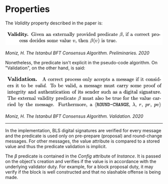 
# Properties
The *Validity* property described in the paper is:

![IBFT_validity](images/IBFT_validity.png)

*Moniz, H. The Istanbul BFT Consensus Algorithm. Preliminaries. 2020*

<!--
> Given an externally provided predicate $\beta$, if a correct process decides some value $v$, then $\beta(v)$ is true.
-->
<!--
Usually, the *Validity* property may be defined in different ways. For example:
> If all correct processes propose the same value $v$, then any correct process that decides, decides $v$

> If a correct process decides $v$, then $v$ was proposed by some process.

or as the *Predicate-based validity* used in the paper.
-->

Nonetheless, the predicate isn't explicit in the pseudo-code algorithm. On "Validation", on the other hand, is said:

![IBFT_validation](images/IBFT_validation.png)

*Moniz, H. The Istanbul BFT Consensus Algorithm. Validation. 2020*
<!--
> A correct process only accepts a message if it considers it to be valid. To be valid, a message must carry some proof of integrity and authentication of its sender such as a digital signature. The external validity predicate $\beta$ must also be true for the value carried by the message.
-->

---

In the implementation, BLS digital signatures are verified for every message and the predicate is used only on pre-prepare (proposal) and round-change messages. For other messages, the value attribute is compared to a stored value and thus the predicate validation is implicit.

The $\beta$ predicate is contained in the *Config* attribute of *Instance*. It is passed on the object's creation and verifies if the value is in accordance with the underlying validator duty. For example, for a block proposal duty, it may verify if the block is well constructed and that no slashable offense is being made.
